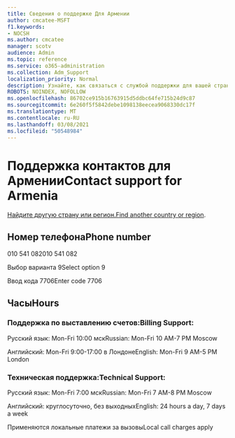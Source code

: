 ```yaml
---
title: Сведения о поддержке Для Армении
author: cmcatee-MSFT
f1.keywords:
- NOCSH
ms.author: cmcatee
manager: scotv
audience: Admin
ms.topic: reference
ms.service: o365-administration
ms.collection: Adm_Support
localization_priority: Normal
description: Узнайте, как связаться с службой поддержки для вашей страны или региона.
ROBOTS: NOINDEX, NOFOLLOW
ms.openlocfilehash: 86702ce915b16763915d5ddbc64fe715b24d9c87
ms.sourcegitcommit: 6e260f5f5842debe1098138eecea9068330dc17f
ms.translationtype: MT
ms.contentlocale: ru-RU
ms.lasthandoff: 03/08/2021
ms.locfileid: "50548984"
---
```

# <a name="contact-support-for-armenia"></a><span data-ttu-id="ce371-103">Поддержка контактов для Армении</span><span class="sxs-lookup"><span data-stu-id="ce371-103">Contact support for Armenia</span></span>

<span data-ttu-id="ce371-104">[Найдите другую страну или регион.](../contact-support-for-business-products.md)</span><span class="sxs-lookup"><span data-stu-id="ce371-104">[Find another country or region](../contact-support-for-business-products.md).</span></span>

## <a name="phone-number"></a><span data-ttu-id="ce371-105">Номер телефона</span><span class="sxs-lookup"><span data-stu-id="ce371-105">Phone number</span></span>
<span data-ttu-id="ce371-106">010 541 082</span><span class="sxs-lookup"><span data-stu-id="ce371-106">010 541 082</span></span>

<span data-ttu-id="ce371-107">Выбор варианта 9</span><span class="sxs-lookup"><span data-stu-id="ce371-107">Select option 9</span></span>

<span data-ttu-id="ce371-108">Ввод кода 7706</span><span class="sxs-lookup"><span data-stu-id="ce371-108">Enter code 7706</span></span>

## <a name="hours"></a><span data-ttu-id="ce371-109">Часы</span><span class="sxs-lookup"><span data-stu-id="ce371-109">Hours</span></span>
### <a name="billing-support"></a><span data-ttu-id="ce371-110">Поддержка по выставлению счетов:</span><span class="sxs-lookup"><span data-stu-id="ce371-110">Billing Support:</span></span>

<span data-ttu-id="ce371-111">Русский язык: Mon-Fri 10:00 мск</span><span class="sxs-lookup"><span data-stu-id="ce371-111">Russian: Mon-Fri 10 AM-7 PM Moscow</span></span>

<span data-ttu-id="ce371-112">Английский: Mon-Fri 9:00-17:00 в Лондоне</span><span class="sxs-lookup"><span data-stu-id="ce371-112">English: Mon-Fri 9 AM-5 PM London</span></span>

### <a name="technical-support"></a><span data-ttu-id="ce371-113">Техническая поддержка:</span><span class="sxs-lookup"><span data-stu-id="ce371-113">Technical Support:</span></span>

<span data-ttu-id="ce371-114">Русский язык: Mon-Fri 7:00 мск</span><span class="sxs-lookup"><span data-stu-id="ce371-114">Russian: Mon-Fri 7 AM-8 PM Moscow</span></span>

<span data-ttu-id="ce371-115">Английский: круглосуточно, без выходных</span><span class="sxs-lookup"><span data-stu-id="ce371-115">English: 24 hours a day, 7 days a week</span></span>

<span data-ttu-id="ce371-116">Применяются локальные платежи за вызовы</span><span class="sxs-lookup"><span data-stu-id="ce371-116">Local call charges apply</span></span>
